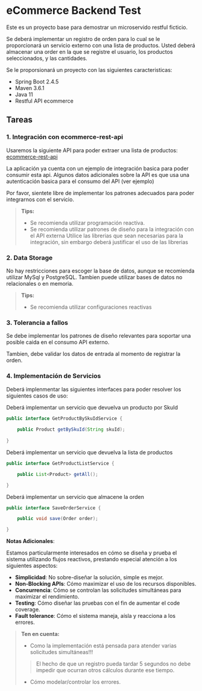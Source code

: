 # eCommerce Backend Test

Este es un proyecto base para demostrar un microservido restful ficticio.

Se deberá implementar un registro de orden para lo cual se le proporcionará un servicio externo
con una lista de productos. Usted deberá almacenar una order en la que se registre el usuario, los productos seleccionados, y las cantidades.

Se le proporsionará un proyecto con las siguientes caracteristicas:

- Spring Boot 2.4.5
- Maven 3.6.1
- Java 11
- Restful API ecommerce

## Tareas

### 1. Integración con ecommerce-rest-api

Usaremos la siguiente API para poder extraer una lista de productos:
[ecommerce-rest-api][ecommerce-rest-api]

La aplicación ya cuenta con un ejemplo de integración basica para poder consumir esta api.
Algunos datos adicionales sobre la API es que usa una autenticación basica para el consumo del API (ver ejemplo)

Por favor, sientete libre de implementar los patrones adecuados para poder integrarnos con el servicio.

> **Tips:**
> - Se recomienda utilizar programación reactiva.
> - Se recomienda utilizar patrones de diseño para la integración con el API externa
Utilice las librerias que sean necesarias para la integración, sin embargo deberá justificar el uso de las librerias

### 2. Data Storage

No hay restricciones para escoger la base de datos, aunque se recomienda utilizar MySql y PostgreSQL.
Tambien puede utilizar bases de datos no relacionales o en memoria.

> **Tips:**
> - Se recomienda utilizar configuraciones reactivas

### 3. Tolerancia a fallos

Se debe implementar los patrones de diseño relevantes para soportar una posible caida en el consumo API externo.

Tambien, debe validar los datos de entrada al momento de registrar la orden.

### 4. Implementación de Servicios

Deberá implenmentar las siguientes interfaces para poder resolver los siguientes casos de uso:


Deberá implementar un servicio que devuelva un producto por SkuId 
```java
public interface GetProductBySkuIdService {
    
    public Product getBySkuId(String skuId);
    
}

```
Deberá implementar un servicio que devuelva la lista de productos
```java
public interface GetProductListService {

    public List<Product> getAll();

}

```

Deberá implementar un servicio que almacene la orden
```java
public interface SaveOrderService {

    public void save(Order order);

}

```

**Notas Adicionales**:

Estamos particularmente interesados en cómo se diseña y prueba el sistema utilizando flujos reactivos, prestando especial atención a los siguientes aspectos:
* **Simplicidad**: No sobre-diseñar la solución, simple es mejor.
* **Non-Blocking APIs**: Cómo maximizar el uso de los recursos disponibles.
* **Concurrencia**: Cómo se controlan las solicitudes simultáneas para maximizar el rendimiento.
* **Testing**: Cómo diseñar las pruebas con el fin de aumentar el code coverage.
* **Fault tolerance**: Cómo el sistema maneja, aísla y reacciona a los errores.

> **Ten en cuenta:**
> * Como la implementación está pensada para atender varias solicitudes simultáneas!!!
>> El hecho de que un registro pueda tardar 5 segundos no debe impedir que ocurran otros cálculos durante ese tiempo.
> * Cómo modelar/controlar los errores.

[ecommerce-rest-api]: https://github.com/eternalfool/ecommerce-rest-api